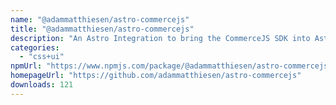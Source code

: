```yaml
---
name: "@adammatthiesen/astro-commercejs"
title: "@adammatthiesen/astro-commercejs"
description: "An Astro Integration to bring the CommerceJS SDK into Astro snap in package."
categories:
  - "css+ui"
npmUrl: "https://www.npmjs.com/package/@adammatthiesen/astro-commercejs"
homepageUrl: "https://github.com/adammatthiesen/astro-commercejs"
downloads: 121
---
```

